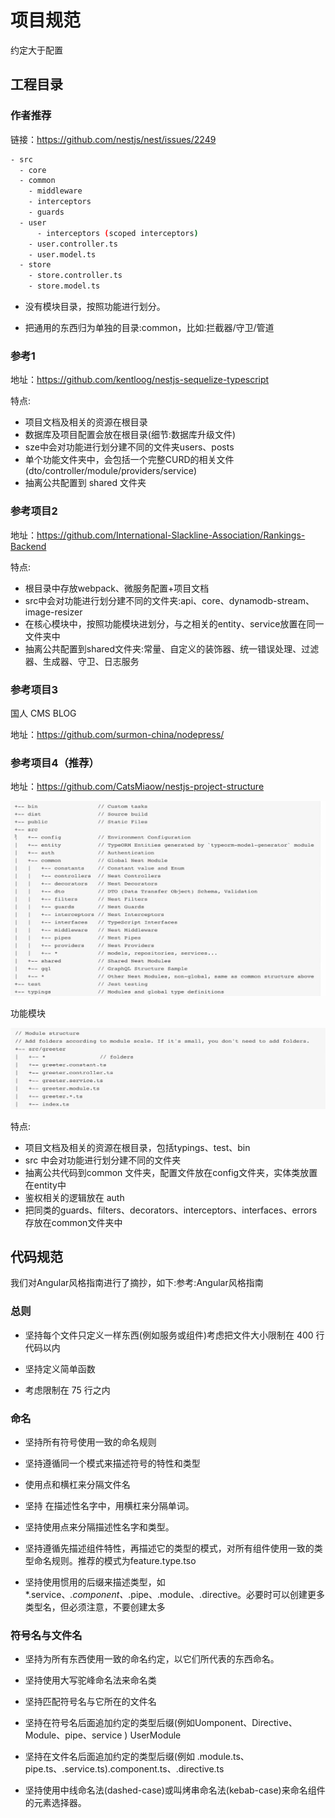 # 项目规范

约定大于配置

## 工程目录

### 作者推荐

链接：<https://github.com/nestjs/nest/issues/2249>

```bash
- src
  - core
  - common
    - middleware
    - interceptors
    - guards
  - user
      - interceptors (scoped interceptors)
    - user.controller.ts
    - user.model.ts
  - store
    - store.controller.ts
    - store.model.ts
```
- 没有模块目录，按照功能进行划分。

- 把通用的东西归为单独的目录:common，比如:拦截器/守卫/管道

### 参考1

地址：<https://github.com/kentloog/nestjs-sequelize-typescript>

特点:
- 项目文档及相关的资源在根目录
- 数据库及项目配置会放在根目录(细节:数据库升级文件)
- sze中会对功能进行划分建不同的文件夹users、posts
- 单个功能文件夹中，会包括一个完整CURD的相关文件(dto/controller/module/providers/service)
- 抽离公共配置到 shared 文件夹

### 参考项目2

地址：<https://github.com/International-Slackline-Association/Rankings-Backend>

特点:
- 根目录中存放webpack、微服务配置+项目文档
- src中会对功能进行划分建不同的文件夹:api、core、dynamodb-stream、image-resizer
- 在核心模块中，按照功能模块进划分，与之相关的entity、service放置在同一文件夹中
- 抽离公共配置到shared文件夹:常量、自定义的装饰器、统一错误处理、过滤器、生成器、守卫、日志服务

### 参考项目3

国人 CMS BLOG

地址：<https://github.com/surmon-china/nodepress/>

### 参考项目4（推荐）

地址：<https://github.com/CatsMiaow/nestjs-project-structure>

![alt text](img/image-8.png)

功能模块

![alt text](img/image-9.png)

特点:
- 项目文档及相关的资源在根目录，包括typings、test、bin
- src 中会对功能进行划分建不同的文件夹
- 抽离公共代码到common 文件夹，配置文件放在config文件夹，实体类放置在entity中
- 鉴权相关的逻辑放在 auth
- 把同类的guards、filters、decorators、interceptors、interfaces、errors存放在common文件夹中

## 代码规范
我们对Angular风格指南进行了摘抄，如下:参考:Angular风格指南

### 总则
- 坚持每个文件只定义一样东西(例如服务或组件)考虑把文件大小限制在 400 行代码以内

- 坚持定义简单函数

- 考虑限制在 75 行之内

### 命名

- 坚持所有符号使用一致的命名规则

- 坚持遵循同一个模式来描述符号的特性和类型

- 使用点和横杠来分隔文件名
  
- 坚持 在描述性名字中，用横杠来分隔单词。
  
- 坚持使用点来分隔描述性名字和类型。
  
- 坚持遵循先描述组件特性，再描述它的类型的模式，对所有组件使用一致的类型命名规则。推荐的模式为feature.type.tso
  
- 坚持使用惯用的后缀来描述类型，如*.service、*.component、*.pipe、.module、.directive。必要时可以创建更多类型名，但必须注意，不要创建太多

### 符号名与文件名

- 坚持为所有东西使用一致的命名约定，以它们所代表的东西命名。
  
- 坚持使用大写驼峰命名法来命名类
  
- 坚持匹配符号名与它所在的文件名
  
- 坚持在符号名后面追加约定的类型后缀(例如Uomponent、Directive、Module、pipe、service ) UserModule
  
- 坚持在文件名后面追加约定的类型后缀(例如
.module.ts、pipe.ts、.service.ts).component.ts、.directive.ts

- 坚持使用中线命名法(dashed-case)或叫烤串命名法(kebab-case)来命名组件的元素选择器。

